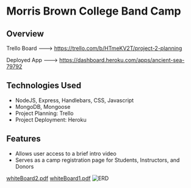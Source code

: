 # Morris Brown College Band Camp 


## Overview

Trello Board ---> https://trello.com/b/HTmeKV2T/project-2-planning


Deployed App ---> https://dashboard.heroku.com/apps/ancient-sea-79792

## Technologies Used

- NodeJS, Express, Handlebars, CSS, Javascript
- MongoDB, Mongoose 
- Project Planning: Trello
- Project Deployment: Heroku

## Features 

- Allows user access to a brief intro video
- Serves as a camp registration page for Students, Instructors, and Donors


[whiteBoard2.pdf](https://github.com/Perscholas40/Project-2/files/3138220/whiteBoard2.pdf)
[whiteBoard1.pdf](https://github.com/Perscholas40/Project-2/files/3138222/whiteBoard1.pdf)
![ERD](https://user-images.githubusercontent.com/48021416/57078964-5a3bd480-6cbd-11e9-841e-cc47f670ff27.jpg)
